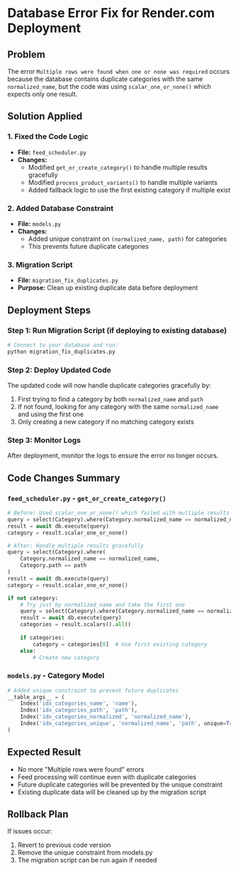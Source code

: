 # Database Error Fix for Render.com Deployment

## Problem
The error `Multiple rows were found when one or none was required` occurs because the database contains duplicate categories with the same `normalized_name`, but the code was using `scalar_one_or_none()` which expects only one result.

## Solution Applied

### 1. Fixed the Code Logic
- **File:** `feed_scheduler.py`
- **Changes:**
  - Modified `get_or_create_category()` to handle multiple results gracefully
  - Modified `process_product_variants()` to handle multiple variants
  - Added fallback logic to use the first existing category if multiple exist

### 2. Added Database Constraint
- **File:** `models.py`
- **Changes:**
  - Added unique constraint on `(normalized_name, path)` for categories
  - This prevents future duplicate categories

### 3. Migration Script
- **File:** `migration_fix_duplicates.py`
- **Purpose:** Clean up existing duplicate data before deployment

## Deployment Steps

### Step 1: Run Migration Script (if deploying to existing database)
```bash
# Connect to your database and run:
python migration_fix_duplicates.py
```

### Step 2: Deploy Updated Code
The updated code will now handle duplicate categories gracefully by:
1. First trying to find a category by both `normalized_name` and `path`
2. If not found, looking for any category with the same `normalized_name` and using the first one
3. Only creating a new category if no matching category exists

### Step 3: Monitor Logs
After deployment, monitor the logs to ensure the error no longer occurs.

## Code Changes Summary

### `feed_scheduler.py` - `get_or_create_category()`
```python
# Before: Used scalar_one_or_none() which failed with multiple results
query = select(Category).where(Category.normalized_name == normalized_name)
result = await db.execute(query)
category = result.scalar_one_or_none()

# After: Handle multiple results gracefully
query = select(Category).where(
    Category.normalized_name == normalized_name,
    Category.path == path
)
result = await db.execute(query)
category = result.scalar_one_or_none()

if not category:
    # Try just by normalized_name and take the first one
    query = select(Category).where(Category.normalized_name == normalized_name)
    result = await db.execute(query)
    categories = result.scalars().all()
    
    if categories:
        category = categories[0]  # Use first existing category
    else:
        # Create new category
```

### `models.py` - Category Model
```python
# Added unique constraint to prevent future duplicates
__table_args__ = (
    Index('idx_categories_name', 'name'),
    Index('idx_categories_path', 'path'),
    Index('idx_categories_normalized', 'normalized_name'),
    Index('idx_categories_unique', 'normalized_name', 'path', unique=True),  # NEW
)
```

## Expected Result
- No more "Multiple rows were found" errors
- Feed processing will continue even with duplicate categories
- Future duplicate categories will be prevented by the unique constraint
- Existing duplicate data will be cleaned up by the migration script

## Rollback Plan
If issues occur:
1. Revert to previous code version
2. Remove the unique constraint from models.py
3. The migration script can be run again if needed 